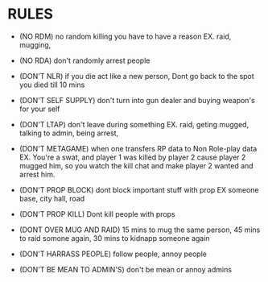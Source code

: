 # RULES 

* (NO RDM)
no random killing you have to have a reason EX. raid, mugging,

* (NO RDA) 
don't randomly arrest people

* (DON'T NLR) 
 if you die act like a new person, Dont go back to the spot you died till 10 mins

* (DON'T SELF SUPPLY)
don't turn into gun dealer and buying weapon's for your self

* (DON'T LTAP)
don't leave during something EX. raid, geting mugged, talking to admin, being arrest,

* (DON'T METAGAME)
when one transfers RP data to Non Role-play data EX. 
You're a swat, and player 1 was killed by player 2 cause player 2 mugged him, so you watch the kill chat and make player 2 wanted and arrest him.

* (DON'T PROP BLOCK)
dont block important stuff with prop EX someone base, city hall, road

* (DON'T PROP KILL)
Dont kill people with props

* (DONT OVER MUG AND RAID)
15 mins to mug the same person, 45 mins to raid somone again, 30 mins to kidnapp someone again

* (DON'T HARRASS PEOPLE)
follow people, annoy people

* (DON'T BE MEAN TO ADMIN'S)
don't be mean or annoy admins

